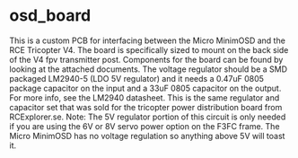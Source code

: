 # osd_board
This is a custom PCB for interfacing between the Micro MinimOSD and the RCE Tricopter V4.  The board is specifically sized to mount on the back side of the V4 fpv transmitter post.  Components for the board can be found by looking at the attached documents.  The voltage regulator should be a SMD packaged LM2940-5 (LDO 5V regulator) and it needs a 0.47uF 0805 package capacitor on the input and a 33uF 0805 capacitor on the output. For more info, see the LM2940 datasheet.  This is the same regulator and capacitor set that was sold for the tricopter power distribution board from RCExplorer.se.  Note: The 5V regulator portion of this circuit is only needed if you are using the 6V or 8V servo power option on the F3FC frame.  The Micro MinimOSD has no voltage regulation so anything above 5V will toast it.
